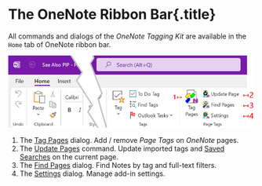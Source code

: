 # The OneNote Ribbon Bar{.title}
    
All commands and dialogs of the _OneNote Tagging Kit_ are available in the
`Home` tab of OneNote ribbon bar.

![Ribbon Bar](images/Ribbon.png)

1. The [Tag Pages](Tagging%20a%20Page.md) dialog. Add / remove _Page Tags_ on
   _OneNote_ pages.
2. The [Update Pages](Update.md) command. Update imported tags and [Saved Searches](SavedSearch.md) on the current page.
3. The [Find Pages](Finding%20Notes.md) dialog. Find Notes by tag and full-text filters. 
4. The [Settings](Manage%20Settings.md) dialog. Manage add-in settings. 
